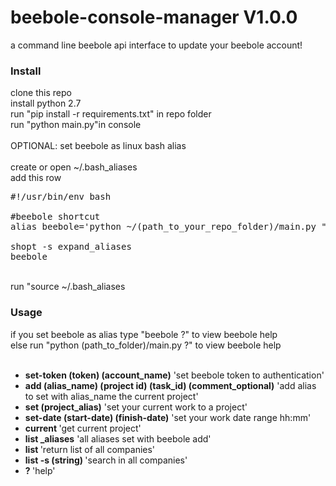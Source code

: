 # beebole-console-manager <b>V1.0.0</b>
a command line beebole api interface to update your beebole account!

<h3>Install</h3>

clone this repo<br>
install python 2.7<br>
run "pip install -r requirements.txt" in repo folder<br>
run "python main.py"in console<br>
<br>
OPTIONAL: set beebole as linux bash alias<br>
<br>
create or open ~/.bash_aliases<br>
add this row<br>
<pre>
#!/usr/bin/env bash

#beebole shortcut 
alias beebole='python ~/(path_to_your_repo_folder)/main.py "$@"'

shopt -s expand_aliases
beebole
</pre>
<br>
run "source ~/.bash_aliases<br>



<h3>Usage</h3>

if you set beebole as alias type "beebole ?" to view beebole help<br>
else run "python (path_to_folder)/main.py ?" to view beebole help<br><br>

<ul>
<li><b>set-token (token) (account_name)</b> 
	'set beebole token to authentication'

<li><b>add (alias_name) (project id) (task_id) (comment_optional)</b> 
  	'add alias to set with alias_name the current project'</li>

<li><b>set (project_alias)</b> 
	'set your current work to a project'</li>

<li><b>set-date (start-date) (finish-date)</b> 
	'set your work date range hh:mm'</li>
	
<li><b>current </b> 
  'get current project'</li>

<li><b>list _aliases</b> 
  	'all aliases set with beebole add'</li>

<li><b>list     </b> 
    'return list of all companies'</li>

<li><b>list -s (string)  </b> 
    'search in all companies'</li>

<li><b>? </b> 
    'help'</li>
</ul>


